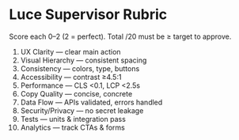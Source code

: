 # Luce Supervisor Rubric
Score each 0–2 (2 = perfect). Total /20 must be ≥ target to approve.
1) UX Clarity — clear main action
2) Visual Hierarchy — consistent spacing
3) Consistency — colors, type, buttons
4) Accessibility — contrast ≥4.5:1
5) Performance — CLS <0.1, LCP <2.5s
6) Copy Quality — concise, concrete
7) Data Flow — APIs validated, errors handled
8) Security/Privacy — no secret leakage
9) Tests — units & integration pass
10) Analytics — track CTAs & forms
